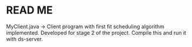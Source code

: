 <h1>READ ME</h1>

<body>
MyClient.java -> Client program with first fit scheduling algorithm implemented. Developed for stage 2 of the project. Compile this and run it with ds-server.
</body>